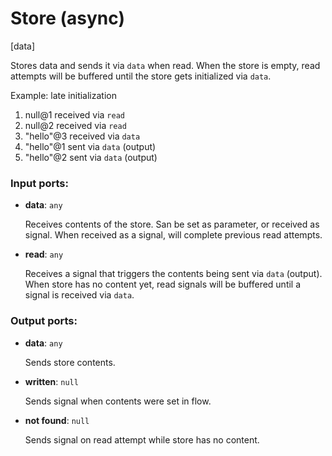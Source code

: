 # Store (async)

[data]

Stores data and sends it via `data` when read. When the store is empty, read attempts will be buffered until the store gets initialized via `data`.

Example: late initialization
1. null@1 received via `read`
2. null@2 received via `read`
3. "hello"@3 received via `data`
4. "hello"@1 sent via `data` (output)
5. "hello"@2 sent via `data` (output)

### Input ports:

* __data__: `any`

    Receives contents of the store. San be set as parameter, or received as signal. When received as a signal, will complete previous read attempts.


* __read__: `any`

    Receives a signal that triggers the contents being sent via `data` (output). When store has no content yet, read signals will be buffered until a signal is received via `data`.

### Output ports:

* __data__: `any`

    Sends store contents.


* __written__: `null`

    Sends signal when contents were set in flow.


* __not found__: `null`

    Sends signal on read attempt while store has no content.

